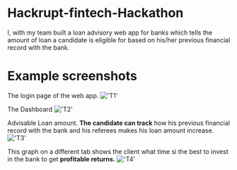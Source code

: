 # Hackrupt-fintech-Hackathon

I, with my team built a loan advisory web app for banks which tells the amount of loan a candidate is eligible for based on his/her previous financial record with the bank.


# Example screenshots

The login page of the web app.
!['T1'](ppt/Login.PNG)

The Dashboard
!['T2'](ppt/Main.PNG)

Advisable Loan amount.
**The candidate can track** how his previous financial record with the bank and his referees makes his loan amount increase. 
!['T3'](ppt/1.PNG)

This graph on a different tab shows the client what time si the best to invest in the bank to get **profitable returns.** 
!['T4'](ppt/2.PNG)
